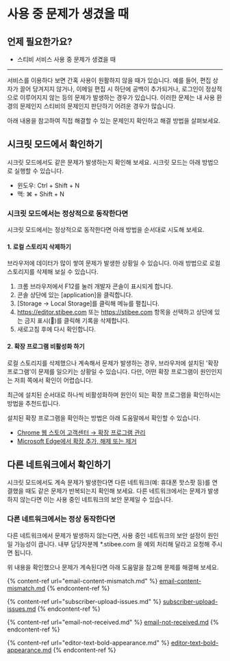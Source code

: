 # 사용 중 문제가 생겼을 때

## 언제 필요한가요? <a href="#h_01hkm26fsyrr8kbfdtmncznw7h" id="h_01hkm26fsyrr8kbfdtmncznw7h"></a>

* 스티비 서비스 사용 중 문제가 생겼을 때

***

서비스를 이용하다 보면 간혹 사용이 원활하지 않을 때가 있습니다. 예를 들어, 편집 상자가 끌어 당겨지지 않거나, 이메일 편집 시 하단에 공백이 추가되거나, 로그인이 정상적으로 이루어지지 않는 등의 문제가 발생하는 경우가 있습니다. 이러한 문제는 내 사용 환경의 문제인지 스티비의 문제인지 판단하기 어려운 경우가 많습니다.

아래 내용을 참고하여 직접 해결할 수 있는 문제인지 확인하고 해결 방법을 살펴보세요.



## **시크릿 모드에서 확인하기**

시크릿 모드에서도 같은 문제가 발생하는지 확인해 보세요. 시크릿 모드는 아래 방법으로 실행할 수 있습니다.

* 윈도우: Ctrl + Shift + N
* 맥: ⌘ + Shift + N

### 시크릿 모드에서는 정상적으로 동작한다면

시크릿 모드에서는 정상적으로 동작한다면 아래 방법을 순서대로 시도해 보세요.

#### **1. 로컬 스토리지 삭제하기**

브라우저에 데이터가 많이 쌓여 문제가 발생한 상황일 수 있습니다. 아래 방법으로 로컬 스토리지를 삭제해 보실 수 있습니다.

1. 크롬 브라우저에서 F12를 눌러 개발자 콘솔이 표시되게 합니다.
2. 콘솔 상단에 있는 \[application]을 클릭합니다.
3. \[Storage → Local Storage]를 클릭해 메뉴를 펼칩니다.
4. https://editor.stibee.com 또는 https://stibee.com 항목을 선택하고 상단에 있는 금지 표시(🚫)를 클릭해 기록을 삭제합니다.
5. 새로고침 후에 다시 확인합니다.

#### **2. 확장 프로그램 비활성화 하기**

로컬 스토리지를 삭제했으나 계속해서 문제가 발생하는 경우, 브라우저에 설치된 '확장 프로그램'이 문제를 일으키는 상황일 수 있습니다. 다만, 어떤 확장 프로그램이 원인인지는 저희 쪽에서 확인이 어렵습니다.&#x20;

최근에 설치된 순서대로 하나씩 비활성화하며 원인이 되는 확장 프로그램을 확인하시는 방법을 추천드립니다.

설치된 확장 프로그램을 확인하는 방법은 아래 도움말에서 확인할 수 있습니다.

* [Chrome 웹 스토어 고객센터 ](https://support.google.com/chrome_webstore/answer/2664769?hl=ko)[→ 확장 프로그램 관리](https://support.google.com/chrome_webstore/answer/2664769?hl=ko)
* [Microsoft Edge에서 확장 추가, 해제 또는 제거](https://support.microsoft.com/ko-kr/microsoft-edge/microsoft-edg-9c0ec68c-2fbc-2f2c-9ff0-bdc76f46b026)



## 다른 네트워크에서 확인하기

시크릿 모드에서도 계속 문제가 발생한다면 다른 네트워크(예: 휴대폰 핫스팟 등)를 연결했을 때도 같은 문제가 반복되는지 확인해 보세요. 다른 네트워크에서는 문제가 발생하지 않는다면 이는 사용 중인 네트워크의 보안 문제일 수 있습니다.

### 다른 네트워크에서는 정상 동작한다면

다른 네트워크에서 문제가 발생하지 않는다면, 사용 중인 네트워크의 보안 설정이 원인일 가능성이 큽니다. 내부 담당자분께 \*.stibee.com 을 예외 처리해 달라고 요청해 주시면 됩니다.





위 내용을 확인했으나 문제가 계속된다면 아래 도움말을 참고해 문제를 해결해 보세요.

{% content-ref url="email-content-mismatch.md" %}
[email-content-mismatch.md](email-content-mismatch.md)
{% endcontent-ref %}

{% content-ref url="subscriber-upload-issues.md" %}
[subscriber-upload-issues.md](subscriber-upload-issues.md)
{% endcontent-ref %}

{% content-ref url="email-not-received.md" %}
[email-not-received.md](email-not-received.md)
{% endcontent-ref %}

{% content-ref url="editor-text-bold-appearance.md" %}
[editor-text-bold-appearance.md](editor-text-bold-appearance.md)
{% endcontent-ref %}

